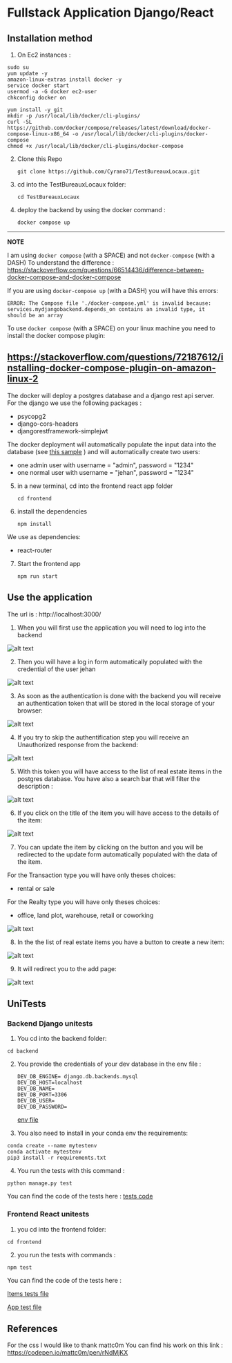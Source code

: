 # Fullstack Application Django/React

## Installation method

1. On Ec2 instances : 

```
sudo su
yum update -y
amazon-linux-extras install docker -y
service docker start
usermod -a -G docker ec2-user
chkconfig docker on

yum install -y git
mkdir -p /usr/local/lib/docker/cli-plugins/
curl -SL https://github.com/docker/compose/releases/latest/download/docker-compose-linux-x86_64 -o /usr/local/lib/docker/cli-plugins/docker-compose
chmod +x /usr/local/lib/docker/cli-plugins/docker-compose
```

2. Clone this Repo

   `git clone https://github.com/Cyrano71/TestBureauxLocaux.git`

3. cd into the TestBureauxLocaux folder:

   `cd TestBureauxLocaux`

4. deploy the backend by using the docker command :

   `docker compose up`
   
---
**NOTE**

I am using `docker compose` (with a SPACE) and not `docker-compose` (with a DASH)
To understand the difference :
https://stackoverflow.com/questions/66514436/difference-between-docker-compose-and-docker-compose

If you are using `docker-compose up` (with a DASH) you will have this errors:
```
ERROR: The Compose file './docker-compose.yml' is invalid because:
services.mydjangobackend.depends_on contains an invalid type, it should be an array
```

To use `docker compose` (with a SPACE) on your linux machine you need to install the docker compose plugin:

https://stackoverflow.com/questions/72187612/installing-docker-compose-plugin-on-amazon-linux-2
---


The docker will deploy a postgres database and a django rest api server.
For the django we use the following packages :
- psycopg2
- django-cors-headers
- djangorestframework-simplejwt

The docker deployment will automatically populate the input data into the database (see [this sample](backend/api/fixtures/sample.json) )
and will automatically create two users:
- one admin user with username = "admin", password = "1234"
- one normal user with  username = "jehan", password = "1234"

5. in a new terminal, cd into the frontend react app folder

   `cd frontend`

6. install the dependencies

   `npm install`
   
We use as dependencies:
- react-router

7. Start the frontend app

   `npm run start`

## Use the application

The url is : http://localhost:3000/

1. When you will first use the application you will need to log into the backend

![alt text](assets/homepage_login.PNG)

2. Then you will have a log in form automatically populated with the credential of the user jehan

![alt text](assets/loginform.PNG)

3. As soon as the authentication is done with the backend you will receive an authentication token
that will be stored in the local storage of your browser:

![alt text](assets/localstorage.PNG)

4. If you try to skip the authentification step you will receive an Unauthorized response from the backend:

![alt text](assets/unauthorized.PNG)

5. With this token you will have access to the list of real estate items in the postgres database. You have also a search bar that will filter the description :

![alt text](assets/realestate_page.PNG)

6. If you click on the title of the item you will have access to the details of the item:

![alt text](assets/realestatedetail_page.PNG)

7. You can update the item by clicking on the button and you will be redirected to the update form
automatically populated with the data of the item. 

For the Transaction type you will have only theses choices:
- rental or sale

For the Realty type  you will have only theses choices:
- office, land plot, warehouse, retail or coworking

![alt text](assets/updateform_page.PNG)

8. In the the list of real estate items you have a button to create a new item:

![alt text](assets/realestate_page.PNG)

9. It will redirect you to the add page:

![alt text](assets/createform_page.PNG)

## UniTests

### Backend Django unitests

1. You cd into the backend folder:

 `cd backend`

2. You provide the credentials of your dev database in the env file :

   ```
   DEV_DB_ENGINE= django.db.backends.mysql
   DEV_DB_HOST=localhost
   DEV_DB_NAME=
   DEV_DB_PORT=3306
   DEV_DB_USER=
   DEV_DB_PASSWORD=
   ```

   [env file](backend/backend/.env)

3. You also need to install in your conda env the requirements:

 ```
 conda create --name mytestenv
 conda activate mytestenv
 pip3 install -r requirements.txt
 ```

4. You run the tests with this command :

 `python manage.py test`

You can find the code of the tests here : [tests code](backend/api/tests.py)

### Frontend React unitests

1. you cd into the frontend folder:

 `cd frontend`

2. you run the tests with commands :

 `npm test`

You can find the code of the tests here : 

[Items tests file](frontend/src/pages/Items.test.js)

[App test file](frontend/src/App.test.js)

## References

For the css I would like to thank mattc0m
You can find his work on this link : https://codepen.io/mattc0m/pen/rNdMjKX